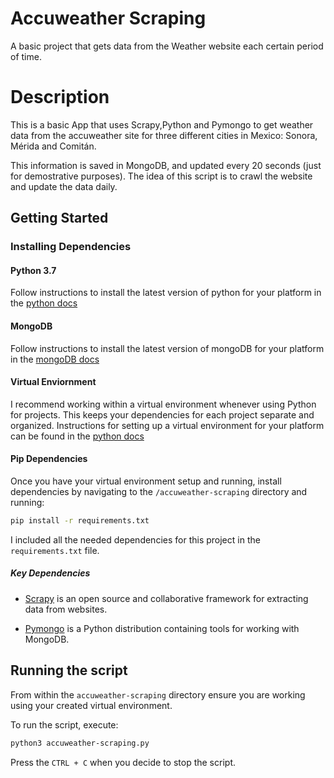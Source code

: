 # Accuweather Scraping
A basic project that gets data from the Weather website each certain period of time.

# Description

This is a basic App that uses Scrapy,Python and Pymongo to get weather data from the accuweather site for three different cities in Mexico: Sonora, Mérida and Comitán.

This information is saved in MongoDB, and updated every 20 seconds (just for demostrative purposes). The idea of this script is to crawl the website and update the data daily.


## Getting Started

### Installing Dependencies

#### Python 3.7 

Follow instructions to install the latest version of python for your platform in the [python docs](https://docs.python.org/3/using/unix.html#getting-and-installing-the-latest-version-of-python)

#### MongoDB 

Follow instructions to install the latest version of mongoDB for your platform in the [mongoDB docs](https://docs.mongodb.com/manual/administration/install-community/)

#### Virtual Enviornment

I recommend working within a virtual environment whenever using Python for projects. This keeps your dependencies for each project separate and organized. Instructions for setting up a virtual environment for your platform can be found in the [python docs](https://packaging.python.org/guides/installing-using-pip-and-virtual-environments/)

#### Pip Dependencies

Once you have your virtual environment setup and running, install dependencies by navigating to the `/accuweather-scraping` directory and running:

```bash
pip install -r requirements.txt
```
I included all the needed dependencies for this project in the `requirements.txt` file.

##### Key Dependencies

- [Scrapy](https://scrapy.org/)  is an open source and collaborative framework for extracting data from websites.

- [Pymongo](https://pymongo.readthedocs.io/en/stable/)  is a Python distribution containing tools for working with MongoDB.


## Running the script

From within the `accuweather-scraping` directory
ensure you are working using your created virtual environment.

To run the script, execute:

```bash
python3 accuweather-scraping.py
```

Press the `CTRL + C` when you decide to stop the script.



